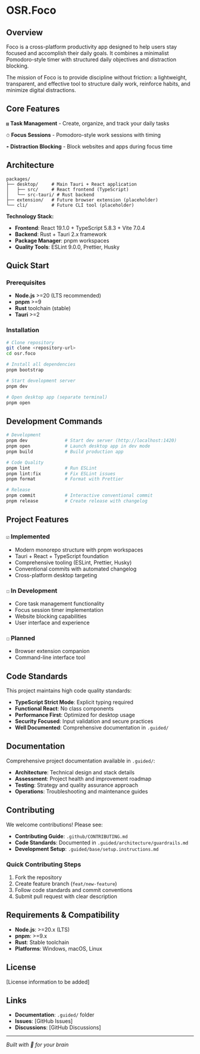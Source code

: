 # OSR.Foco

## Overview

Foco is a cross-platform productivity app designed to help users stay focused and accomplish their daily goals. It combines a minimalist Pomodoro-style timer with structured daily objectives and distraction blocking.

The mission of Foco is to provide discipline without friction: a lightweight, transparent, and effective tool to structure daily work, reinforce habits, and minimize digital distractions.

## Core Features

`▤` **Task Management** - Create, organize, and track your daily tasks

`⏱` **Focus Sessions** - Pomodoro-style work sessions with timing

`☂` **Distraction Blocking** - Block websites and apps during focus time

## Architecture

```
packages/
├── desktop/     # Main Tauri + React application
│   ├── src/     # React frontend (TypeScript)
│   └── src-tauri/ # Rust backend
├── extension/   # Future browser extension (placeholder)
└── cli/         # Future CLI tool (placeholder)
```

**Technology Stack:**

- **Frontend**: React 19.1.0 + TypeScript 5.8.3 + Vite 7.0.4
- **Backend**: Rust + Tauri 2.x framework
- **Package Manager**: pnpm workspaces
- **Quality Tools**: ESLint 9.0.0, Prettier, Husky

## Quick Start

### Prerequisites

- **Node.js** >=20 (LTS recommended)
- **pnpm** >=9
- **Rust** toolchain (stable)
- **Tauri** >=2

### Installation

```bash
# Clone repository
git clone <repository-url>
cd osr.foco

# Install all dependencies
pnpm bootstrap

# Start development server
pnpm dev

# Open desktop app (separate terminal)
pnpm open
```

## Development Commands

```bash
# Development
pnpm dev              # Start dev server (http://localhost:1420)
pnpm open             # Launch desktop app in dev mode
pnpm build            # Build production app

# Code Quality
pnpm lint             # Run ESLint
pnpm lint:fix         # Fix ESLint issues
pnpm format           # Format with Prettier

# Release
pnpm commit           # Interactive conventional commit
pnpm release          # Create release with changelog
```

## Project Features

### `☑` Implemented

- Modern monorepo structure with pnpm workspaces
- Tauri + React + TypeScript foundation
- Comprehensive tooling (ESLint, Prettier, Husky)
- Conventional commits with automated changelog
- Cross-platform desktop targeting

### `☐` In Development

- Core task management functionality
- Focus session timer implementation
- Website blocking capabilities
- User interface and experience

### `☐` Planned

- Browser extension companion
- Command-line interface tool

## Code Standards

This project maintains high code quality standards:

- **TypeScript Strict Mode**: Explicit typing required
- **Functional React**: No class components
- **Performance First**: Optimized for desktop usage
- **Security Focused**: Input validation and secure practices
- **Well Documented**: Comprehensive documentation in `.guided/`

## Documentation

Comprehensive project documentation available in `.guided/`:

- **Architecture**: Technical design and stack details
- **Assessment**: Project health and improvement roadmap
- **Testing**: Strategy and quality assurance approach
- **Operations**: Troubleshooting and maintenance guides

## Contributing

We welcome contributions! Please see:

- **Contributing Guide**: `.github/CONTRIBUTING.md`
- **Code Standards**: Documented in `.guided/architecture/guardrails.md`
- **Development Setup**: `.guided/base/setup.instructions.md`

### Quick Contributing Steps

1. Fork the repository
2. Create feature branch (`feat/new-feature`)
3. Follow code standards and commit conventions
4. Submit pull request with clear description

## Requirements & Compatibility

- **Node.js**: >=20.x (LTS)
- **pnpm**: >=9.x
- **Rust**: Stable toolchain
- **Platforms**: Windows, macOS, Linux

## License

[License information to be added]

## Links

- **Documentation**: `.guided/` folder
- **Issues**: [GitHub Issues]
- **Discussions**: [GitHub Discussions]

---

_Built with 💚 for your brain_
